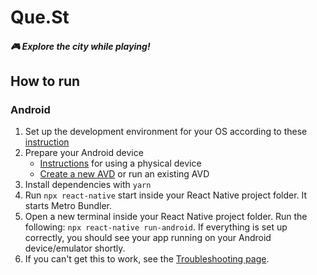 # Que.St
#### _🎮 Explore the city while playing!_

## How to run
### Android
1. Set up the development environment for your OS according to these [instruction](https://reactnative.dev/docs/environment-setup)
2. Prepare your Android device
    * [Instructions](https://reactnative.dev/docs/running-on-device) for using a physical device
    * [Create a new AVD](https://developer.android.com/studio/run/managing-avds.html) 
    or run an existing AVD
3. Install dependencies with `yarn`
4. Run `npx react-native` start inside your React Native project folder.
It starts Metro Bundler.
5. Open a new terminal inside your React Native project folder. Run the following: `npx react-native run-android`.
If everything is set up correctly, you should see your app running on your Android device/emulator shortly.
6. If you can't get this to work, see the [Troubleshooting page](https://reactnative.dev/docs/troubleshooting#content).
